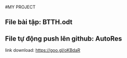 #MY PROJECT
## File bài tập: BTTH.odt
## File tự động push lên github: AutoRes
link download: https://goo.gl/oKBdaR 

